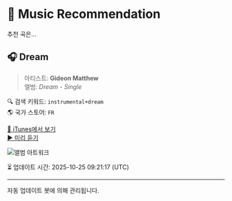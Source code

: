 
# 🎵 Music Recommendation

추천 곡은...

## 🎧 Dream  
> 아티스트: **Gideon Matthew**  
> 앨범: _Dream - Single_  

🔍 검색 키워드: `instrumental+dream`  
🌎 국가 스토어: `FR`

[🔗 iTunes에서 보기](https://music.apple.com/fr/album/dream/1538715443?i=1538715446&uo=4)  
[▶️ 미리 듣기](https://audio-ssl.itunes.apple.com/itunes-assets/AudioPreview115/v4/ef/df/34/efdf3421-4be4-020c-ed48-913b2842a17a/mzaf_17268567034410008349.plus.aac.p.m4a)

![앨범 아트워크](https://is1-ssl.mzstatic.com/image/thumb/Music114/v4/73/19/1c/73191ca1-a7ba-b11a-39f2-a2eb59e0062e/859743390301_cover.jpg/100x100bb.jpg)

⏳ 업데이트 시간: 2025-10-25 09:21:17 (UTC)

---
자동 업데이트 봇에 의해 관리됩니다.
